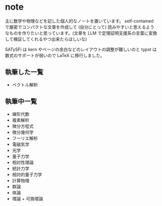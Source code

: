# note
主に数学や物理などを記した個人的なノートを置いています。
self-contained で厳密でコンパクトな文章を作成して (自分にとって) 読みやすいと思えるようなものを作りたいと思っています。(文章を LLM で定理証明支援系の言葉に変換して検証してくれるやつ出来たらほしいな)

SATySFi は kern やページの余白などのレイアウトの調整が難しいのと typst は数式のサポートが弱いので LaTeX に移行しました。

## 執筆した一覧
- ベクトル解析

## 執筆中一覧
- 線形代数
- 複素解析
- 微分方程式
- 微分幾何学
- フーリエ解析
- 電磁気学
- 光学
- 量子力学
- 相対性理論
- 統計力学
- 相対的量子力学
- 計算物理
- 群論
- 体論
- 環論 + 可換環論
